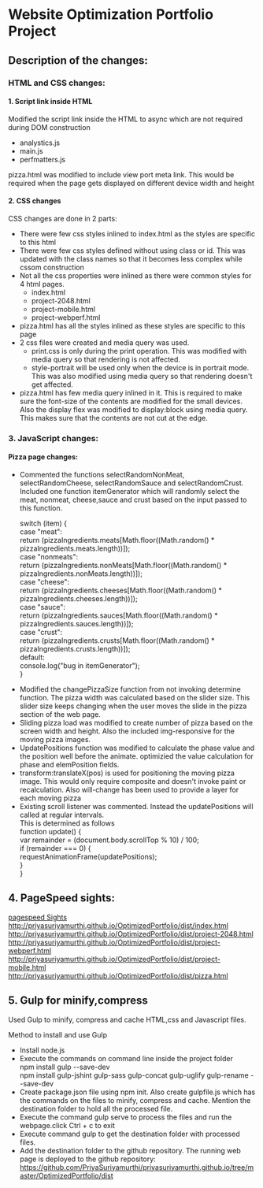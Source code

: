 <h1> Website Optimization Portfolio Project </h1>
<h2> Description of the changes:</h2>
<h3> HTML and CSS changes: </h3>
<h4> 1. Script link inside HTML </h4>
<p> Modified the script link inside the HTML to async which are not required during DOM construction </p>
<ul>
<li> analystics.js </li>
<li> main.js </li>
<li> perfmatters.js </li>
</ul>
<p> pizza.html was modified to include view port meta link. This would be required when the page gets displayed on different device width and height
<h4> 2. CSS changes </h4>
<p> CSS changes are done in 2 parts:</p>
<ul>
<li> There were few css styles inlined to index.html as the styles are specific to this html </li>
<li> There were few css styles defined without using class or id. This was updated with the class names so that it becomes less complex while cssom construction</li>
<li> Not all the css properties were inlined as there were common styles for 4 html pages. 
     <ul>
      <li> index.html </li>
      <li> project-2048.html </li>
      <li> project-mobile.html </li>
      <li> project-webperf.html </li>
      </ul>
</li>
<li> pizza.html has all the styles inlined as these styles are specific to this page</li>
<li> 2 css files were created and media query was used.  
     <ul>
     <li> print.css is only during the print operation. This was modified with media query so that rendering is not affected. </li>
    <li> style-portrait will be used only when the device is in portrait mode. This was also modified using media query so that  rendering doesn't get affected. </li>
    </ul>
</li>
  <li> pizza.html has few media query inlined in it. This is required to make sure the font-size of the contents are modified for the small devices. Also the display flex was modified to display:block using media query. This makes sure that the contents are not cut at the edge.
  </li></ul>
<h3> 3. JavaScript changes: </h3>
<h4> Pizza page changes: </h4>
<ul>
<li> Commented the functions selectRandomNonMeat, selectRandomCheese, selectRandomSauce and selectRandomCrust. Included one function itemGenerator which will randomly select the meat, nonmeat, cheese,sauce and crust based on the input passed to this function.
  <p> switch (item) { <br>
        case "meat":  <br>
            return (pizzaIngredients.meats[Math.floor((Math.random() * pizzaIngredients.meats.length))]); <br>
        case "nonmeats": <br>
            return (pizzaIngredients.nonMeats[Math.floor((Math.random() * pizzaIngredients.nonMeats.length))]); <br>
        case "cheese": <br>
            return (pizzaIngredients.cheeses[Math.floor((Math.random() * pizzaIngredients.cheeses.length))]); <br>
        case "sauce": <br>
            return (pizzaIngredients.sauces[Math.floor((Math.random() * pizzaIngredients.sauces.length))]); <br>
        case "crust": <br>
            return (pizzaIngredients.crusts[Math.floor((Math.random() * pizzaIngredients.crusts.length))]); <br>
        default: <br>
            console.log("bug in itemGenerator"); <br>
    } 
    </p>
</li>
<li> Modified the changePizzaSize function from not invoking determine function. The pizza width was calculated based on the slider size. This slider size keeps changing when the user moves the slide in the pizza section of the web page.
</li>
<li> Sliding pizza load was modified to create number of pizza based on the screen width and height. Also the included img-responsive for the moving pizza images. 
</li>
<li> UpdatePositions function was modified to calculate the phase value and the position well before the animate. optimizied the value calculation for phase and elemPosition fields.
</li>
<li> transform:translateX(pos) is used for positioning the moving pizza image. This would only require composite and doesn't invoke paint or recalculation. Also will-change has been used to provide a layer for each moving pizza
</li>
<li> Existing scroll listener was commented. Instead the updatePositions will called at regular intervals. <br>
This is determined as follows 
<br>
function update() { <br>
    var remainder = (document.body.scrollTop % 10) / 100; <br>
    if (remainder === 0) { <br>
        requestAnimationFrame(updatePositions); <br>
    } <br>
} <br> 
</li>
</ul>
<h2> 4. PageSpeed sights: </h2>
<a href="https://developers.google.com/speed/pagespeed/insights/">pagespeed Sights </a> <br>
<a href="http://priyasuriyamurthi.github.io/OptimizedPortfolio/dist/index.html">http://priyasuriyamurthi.github.io/OptimizedPortfolio/dist/index.html</a>
<a href="http://priyasuriyamurthi.github.io/OptimizedPortfolio/dist/project-2048.html">http://priyasuriyamurthi.github.io/OptimizedPortfolio/dist/project-2048.html</a>
<a href="http://priyasuriyamurthi.github.io/OptimizedPortfolio/dist/project-webperf.html">http://priyasuriyamurthi.github.io/OptimizedPortfolio/dist/project-webperf.html</a>
<a href="http://priyasuriyamurthi.github.io/OptimizedPortfolio/dist/project-mobile.html">http://priyasuriyamurthi.github.io/OptimizedPortfolio/dist/project-mobile.html</a>
<a href="http://priyasuriyamurthi.github.io/OptimizedPortfolio/dist/pizza.html">http://priyasuriyamurthi.github.io/OptimizedPortfolio/dist/pizza.html</a>

<h2> 5. Gulp for minify,compress </h2>
<p> Used Gulp to minify, compress and cache HTML,css and Javascript files.</p>
<p> Method to install and use Gulp </p>
<ul>
<li> Install node.js </li>
<li> Execute the commands on command line inside the project folder <br>
      npm install gulp --save-dev <br>
      npm install gulp-jshint gulp-sass gulp-concat gulp-uglify gulp-rename --save-dev
</li>
<li> Create package.json file using npm init. Also create gulpfile.js which has the commands on the files to minify, compress and cache. Mention the destination folder to hold all the processed file.</li>
<li> Execute the command gulp serve to process the files and run the webpage.click Ctrl + c to exit</li>
<li> Execute command gulp to get the destination folder with processed files.</li>
<li> Add the destination folder to the github repository. The running web page is deployed to the github repository:
<a href="https://github.com/PriyaSuriyamurthi/priyasuriyamurthi.github.io/tree/master/OptimizedPortfolio/dist">https://github.com/PriyaSuriyamurthi/priyasuriyamurthi.github.io/tree/master/OptimizedPortfolio/dist</a>
</li>
</ul>






  
